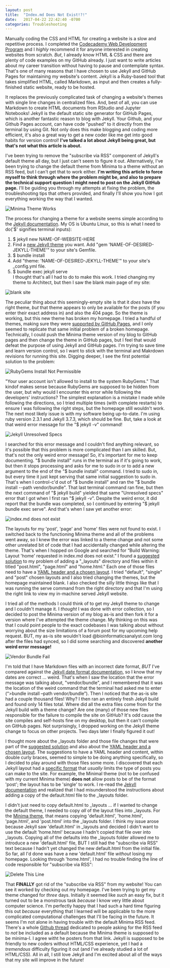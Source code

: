 ```yaml
---
layout: post
title:  "Index.md Does Not Exist!?!"
date:   2017-04-22 22:42:40 -0700
categories: Troubleshooting
---
```

Manually coding the CSS and HTML for creating a website is a slow and repetitive process. I completed the [Codecademy Web Development Program] and I *highly* recommend it for anyone interested in creating websites from scratch. *But*, I already know HTML & CSS and there are plenty of code examples on my GitHub already. I just want to write articles about my career transition without having to pause and contemplate syntax. That's one of many reasons that I have chosen to use Jekyll and GitHub Pages for maintaining my website's content. Jekyll is a Ruby-based tool that takes simplified HTML, called Markdown, as input and then creates a fully-finished static website, ready to be hosted.

It replaces the previously complicated task of changing a website's themes with single line changes in centralized files. And, best of all, you can use Markdown to create HTML documents from RStudio and Jupyter Notebooks! Jekyll is the default static site generator for GitHub Pages, which is another fantastic reason to blog with Jekyll. Your Github, and your Github Pages account, can have code "pushed" to it directly from the terminal by using Git. Not only does this make blogging and coding more efficient, it's also a great way to get a new coder like me get into good habits for version control! **I've talked a lot about Jekyll being great, but that's not what this article is about.**  

I've been trying to remove the "subscribe via RSS" component of Jekyll's default theme all day, but I just can't seem to figure it out. Alternatively, I've been trying to change the default theme from Minima to a theme without an RSS feed, but I can't get that to work either. **I'm writing this article to force myself to think through where the problem might be, and also to prepare the technical support question I might need to post on the Jekyll GitHub page.** I'll be guiding you through my attempts at fixing the problem, the troubleshooting tips that others provided, and finally I'll show you how I got everything working the way that I wanted.

![Minima Theme Works]({{"/assets/jekyll_theme/jekyll_welcome.png"}})

The process for changing a theme for a website seems simple according to the [Jekyll documentation]. My OS is Ubuntu Linux, so this is what I need to do('$' signifies terminal inputs):
1. $ jekyll new NAME-OF-WEBSITE-HERE
2. Find a [new Jekyll theme] you want. Add "gem 'NAME-OF-DESIRED-JEKYLL-THEME'" to your site's Gemfile.
3. $ bundle install
4. Add "theme: 'NAME-OF-DESIRED-JEKYLL-THEME'" to your site's _config.yml file.
5. $ bundle exec jekyll serve  
I thought that's all I had to do to make this work. I tried changing my theme to Architect, but then I saw the blank main page of my site:

![blank site]({{"/assets/jekyll_theme/home_not_exist.png"}})

The peculiar thing about this seemingly-empty site is that it *does* have the right theme, *but* that theme appears to only be available for the posts (if you enter their exact address in) and also the 404 page. So the theme is working, but this new theme has broken my homepage. I tried a handful of themes, making sure they were [supported by GitHub Pages], and I only seemed to replicate that same initial problem of a broken homepage. Technically, I could push the Minima theme version of my blog to GitHub pages and then change the theme in GitHub pages, but I feel that would defeat the purpose of using Jekyll and GitHub pages. I'm trying to save time and learn version control, so I want to stick with the terminal and Makrdown revisions for running this site. Digging deeper, I see the first potential solution to the problem:   

![RubyGems Install Not Permissible]({{"/assets/jekyll_theme/theme_no_permission.png"}})

"Your user account isn't allowed to install to the system RubyGems." That kindof makes sense because RubyGems are supposed to be hidden from the user, but why would I encounter this error while following the developers' instructions? The simplest explanation is a mistake I made while following the directions, so I tried multiple times (with complete restarts) to ensure I was following the right steps, but the homepage still wouldn't work. The next most likely issue is with my software being up-to-date. I'm using ruby version 2.3.1 and Jekyll 3.7.3, which should be fine. But, take a look at that weird error message for the "$ jekyll -v" command!

![Jekyll Unresolved Specs]({{"/assets/jekyll_theme/theme_unresolved_specs.png"}})

I searched for this error message and I couldn't find anything relevant, so it's possible that this problem is more complicated than I am skilled. But, that's not the only weird error message! So, it's important for me to keep documenting. "$ bundle install" runs in the terminal as if it's going to work, but then it stops processing and asks for me to sudo in or to add a new argument to the end of the "$ bundle install" command. I tried to sudo in, but every time it just kept serving that same initial suggestion to sudo in. That's when I control-c'd out of "$ bundle install" and ran the "$ bundle install --path vendor/bundle". That last terminal command ran fine, but then the next command of "$ jekyll build" yielded that same "Unresolved specs" error that I got when I first ran "$ jekyll -v". Despite the weird error, it did report that the bundle was completed, so I continued by entering "$ jekyll bundle exec serve". And that's when I saw yet another error:

![index.md does not exist]({{"/assets/jekyll_theme/page_not_exist.png"}})

The layouts for my 'post', 'page' and 'home' files were not found to exist. I switched back to the functioning Minima theme and all of the problems went away, so I knew the error was linked to a theme change and not some other unrelated bit of code that I had accidentally changed while altering the theme. That's when I hopped on Google and searched for “Build Warning: Layout 'home' requested in index.md does not exist.” I found a [suggested solution] to my problem of adding a "_layouts" directory and files within it titled "post.html", "page.html" and "home.html." Each one of those files need to have a [YAML header and a chosen layout]. I tried "default", "single" and "post" chosen layouts and I also tried changing the themes, but the homepage maintained blank. I also checked the silly little things like that I was running the serve command from the right directory and that I'm using the right link to view my in-machine served Jekyll website.

I tried all of the methods I could think of to get my Jekyll theme to change and I couldn't manage it. I *thought* I was done with error collection, so I decided to post the Minima version of my blog as-is and then fork it for a version where I've attempted the theme change. My thinking on this was that I could point people to the exact codebases I was talking about without worrying about the size limitations of a forum post for my upcoming help request. BUT, my as-is site wouldn't load @bioinformaticsanalyst.com long after the files had synced, so I did some searching and discovered **another weird error message!**

![Vendor Bundle Fail]({{"/assets/jekyll_theme/vendor_bundle_fail.png"}})

I'm told that I have Markdown files with an incorrect date format, *BUT* I've compared against the [Jekyll date format documentation], so I know that my dates are correct ... weird. That's when I saw the location that the error message was talking about, "vendor/bundle", and I remembered that it was the location of the weird command that the terminal had asked me to enter (“>bundle install –path vendor/bundle”). Then I noticed that the as-is site had a couple thousand files! Why? I then ran an entirely fresh Jekyll build and found only 14 files total. Where did all the extra files come from for the Jekyll build with a theme change? Are one (many) of those new files responsible for the failure to compile the site on GitHub? It's odd cause the site compiles and self-hosts fine on my desktop, but then it can't compile on GitHub pages. Not surprisingly, I dropped working on the Jekyll theme change to focus on other projects. Two days later I finally figured it out!

I thought more about the _layouts folder and those file changes that were part of the [suggested solution] and also about the [YAML header and a chosen layout]. The suggestions to have a YAML header and content, within double curly braces, seemed to simple to be doing anything specifically, so I decided to play around with those files some more. I discovered that each Jekyll layout had a [specific format] that *usually* limits the type of posts you can make to the site. For example, the Minimal theme (not to be confused with my current Minima theme) **does not** allow posts to be of the format 'post'; the layout has to be 'single' to work. I re-read the [Jekyll documentation] and realized that I had misunderstood the instructions about adding a copy of the default.html file to the _layouts folder.

I didn't just need to copy default.html to _layouts ... if I wanted to change the default theme, I needed to copy *all* of the layout files into _layouts. For the [Minima theme], that means copying 'default.html', 'home.html', 'page.html', and 'post.html' into the _layouts folder. I think my issue arose because Jekyll saw 'default.html' in _layouts and decided I didn't want to use the default 'home.html' because I hadn't copied that file over into _layouts. Copying all of the defaults into the _layouts folder allowed me to introduce a new 'default.html' file, BUT I still had the "subscribe via RSS" text because I hadn't yet changed the new default.html from the initial file. So far, all I'd done was have a new 'default.html' file *without* losing my homepage. Looking through 'home.html', I had no trouble finding the line of code responsible for "subscribe via RSS":

![Delete This Line]({{"/assets/jekyll_theme/delete_this_line.png"}})

That **FINALLY** got rid of the "subscribe via RSS" from my website! You can see it worked by checking out my homepage. I've been trying to get my theme changed for *three* days. Initially it seemed like *such* an easy fix, but it turned out to be a monstrous task *because* I know very little about computer science. I'm perfectly happy that I had such a hard time figuring this out *because* everything that I learned will be applicable to the more complicated computational challenges that I'll be facing in the future. It seems I'm not alone in having trouble with the default Minima RSS feed. There's a whole [Github thread] dedicated to people asking for the RSS feed to *not* be included as a default because the Minima theme is supposed to be minima-l. I agree witht he posters from that link. Jekyll is supposed to be friendly to new coders without HTML/CSS experience, yet I had a *tremendous* difficulty figuring it out (and I've already studied a lot of HTML/CSS). All in all, I still love Jekyll and I'm excited about all of the ways that my site will improve in the future!


[Codecademy Web Development Program]: https://www.codecademy.com/
[Jekyll documentation]: https://jekyllrb.com/docs/themes/
[new Jekyll theme]: https://rubygems.org/search?utf8=✓&query=jekyll-theme
[supported by GitHub Pages]: https://pages.github.com/themes/
[suggested solution]: https://github.com/benbalter/wordpress-to-jekyll-exporter/issues/37
[YAML header and a chosen layout]:https://github.com/github/pages-gem/issues/416
[Jekyll date format documentation]:https://jekyllrb.com/docs/posts/
[specific format]: https://github.com/github/pages-gem/issues/416
[Minima theme]:https://github.com/jekyll/minima
[Github thread]:https://github.com/jekyll/minima/issues/98
